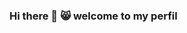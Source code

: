 ### Hi there 👋 😸 welcome to my perfil

<!--
**00001064821017/00001064821017** is a ✨ _special_ ✨ repository because its `README.md` (this file) appears on your GitHub profile.

- my email: 00001064821017sp@al.educacao.sp.gov.br
![](https://media1.tenor.com/m/Uckf2kbVE_EAAAAC/kuromi-roblox.gif)

